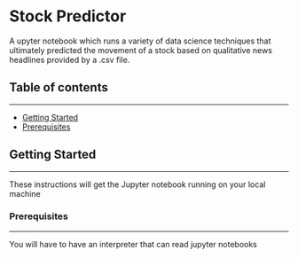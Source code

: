 <h1> Stock Predictor </h1>

A upyter notebook which runs a variety of data science techniques that ultimately predicted the movement of a stock based on qualitative news headlines provided by a .csv file.



## Table of contents
***
* [Getting Started](#Getting-Started)
* [Prerequisites](#Prerequisites)


## Getting Started
***
These instructions will get the Jupyter notebook running on your local machine


### Prerequisites
___

You will have to have an interpreter that can read jupyter notebooks